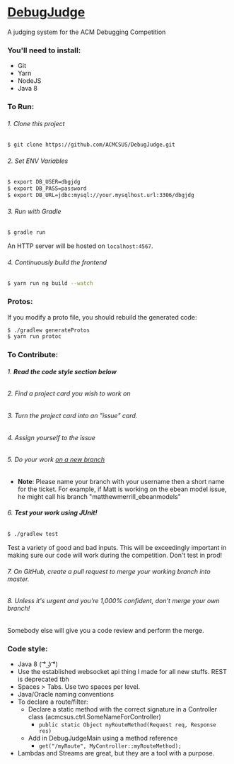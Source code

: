 [DebugJudge](https://github.com/ACMCSUS/DebugJudge)
==========

A judging system for the ACM Debugging Competition

### You'll need to install:

 - Git
 - Yarn
 - NodeJS
 - Java 8

### To Run:

###### 1. Clone this project
```bash
$ git clone https://github.com/ACMCSUS/DebugJudge.git
```

###### 2. Set ENV Variables
```bash
$ export DB_USER=dbgjdg
$ export DB_PASS=password
$ export DB_URL=jdbc:mysql://your.mysqlhost.url:3306/dbgjdg
```

###### 3. Run with Gradle
```bash
$ gradle run
```

An HTTP server will be hosted on ```localhost:4567```.

###### 4. Continuously build the frontend
```bash
$ yarn run ng build --watch
```

### Protos:

If you modify a proto file, you should rebuild the generated code:

```bash
$ ./gradlew generateProtos
$ yarn run protoc
```

### To Contribute:

###### 1. _**Read the code style section below**_
###### 2. Find a project card you wish to work on
###### 3. Turn the project card into an "issue" card.
###### 4. Assign yourself to the issue
###### 5. Do your work [on a new branch](https://www.digitalocean.com/community/tutorials/how-to-use-git-branches)

  - **Note**: Please name your branch with your username then a short name for the ticket.
    For example, if Matt is working on the ebean model issue, he might call his branch "matthewmerrill_ebeanmodels"
    
###### 6. **Test your work using JUnit!**
```bash
$ ./gradlew test
```
Test a variety of good and bad inputs.
This will be exceedingly important in making sure our code will work during the competition.
Don't test in prod!

###### 7. On GitHub, create a pull request to merge your working branch into master.
###### 8. Unless it's urgent and you're 1,000% confident, don't merge your own branch!
Somebody else will give you a code review and perform the merge.

### Code style:

 - Java 8 ( ͡° ͜ʖ ͡°)
 - Use the established websocket api thing I made for all new stuffs. REST is deprecated tbh
 - Spaces > Tabs. Use two spaces per level.
 - Java/Oracle naming conventions
 - To declare a route/filter:
    - Declare a static method with the correct signature in a Controller class (acmcsus.ctrl.SomeNameForController)
        - ```public static Object myRouteMethod(Request req, Response res)```
    - Add in DebugJudgeMain using a method reference
        - ```get("/myRoute", MyController::myRouteMethod);```
 - Lambdas and Streams are great, but they are a tool with a purpose.
